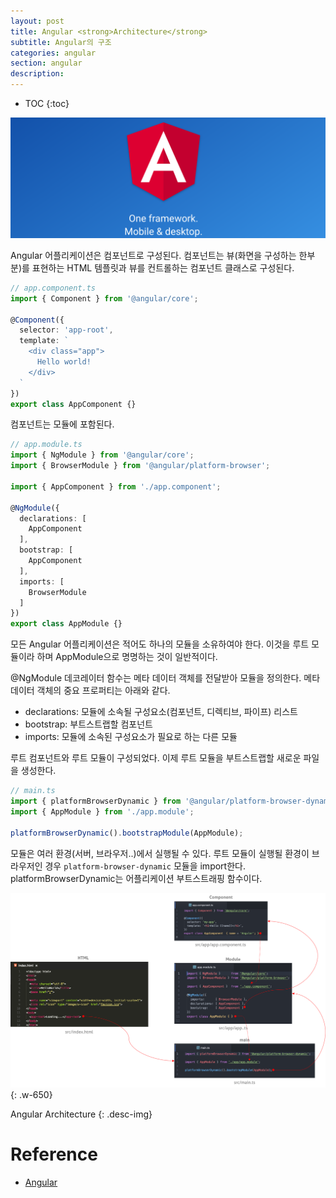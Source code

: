 ```yaml
---
layout: post
title: Angular <strong>Architecture</strong>
subtitle: Angular의 구조
categories: angular
section: angular
description:
---
```


* TOC
{:toc}

![angular Logo](/img/angular-logo.png)

Angular 어플리케이션은 컴포넌트로 구성된다. 컴포넌트는 뷰(화면을 구성하는 한부분)를 표현하는 HTML 템플릿과 뷰를 컨트롤하는 컴포넌트 클래스로 구성된다.

```typescript
// app.component.ts
import { Component } from '@angular/core';

@Component({
  selector: 'app-root',
  template: `
    <div class="app">
      Hello world!
    </div>
  `
})
export class AppComponent {}
```

컴포넌트는 모듈에 포함된다.

```typescript
// app.module.ts
import { NgModule } from '@angular/core';
import { BrowserModule } from '@angular/platform-browser';

import { AppComponent } from './app.component';

@NgModule({
  declarations: [
    AppComponent
  ],
  bootstrap: [
    AppComponent
  ],
  imports: [
    BrowserModule
  ]
})
export class AppModule {}
```

모든 Angular 어플리케이션은 적어도 하나의 모듈을 소유하여야 한다. 이것을 루트 모듈이라 하며 AppModule으로 명명하는 것이 일반적이다.

@NgModule 데코레이터 함수는 메타 데이터 객체를 전달받아 모듈을 정의한다. 메타 데이터 객체의 중요 프로퍼티는 아래와 같다.

- declarations: 모듈에 소속될 구성요소(컴포넌트, 디렉티브, 파이프) 리스트
- bootstrap: 부트스트랩할 컴포넌트
- imports: 모듈에 소속된 구성요소가 필요로 하는 다른 모듈

루트 컴포넌트와 루트 모듈이 구성되었다. 이제 루트 모듈을 부트스트랩할 새로운 파일을 생성한다.

```typescript
// main.ts
import { platformBrowserDynamic } from '@angular/platform-browser-dynamic';
import { AppModule } from './app.module';

platformBrowserDynamic().bootstrapModule(AppModule);
```

모듈은 여러 환경(서버, 브라우저..)에서 실행될 수 있다. 루트 모듈이 실행될 환경이 브라우저인 경우 `platform-browser-dynamic` 모듈을 import한다. platformBrowserDynamic는 어플리케이션 부트스트래핑 함수이다.

![Angular Architecture](./img/angular-arch.png)
{: .w-650}

Angular Architecture
{: .desc-img}

# Reference

* [Angular](https://angular.io/)
